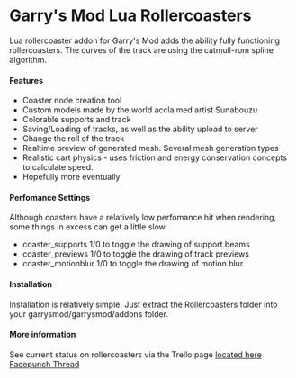Garry's Mod Lua Rollercoasters
==============================

Lua rollercoaster addon for Garry's Mod adds the ability fully functioning rollercoasters. The curves of the track are using the catmull-rom spline algorithm.


#### Features ####
* Coaster node creation tool
* Custom models made by the world acclaimed artist Sunabouzu
* Colorable supports and track
* Saving/Loading of tracks, as well as the ability upload to server
* Change the roll of the track
* Realtime preview of generated mesh. Several mesh generation types
* Realistic cart physics - uses friction and energy conservation concepts to calculate speed.
* Hopefully more eventually

#### Perfomance Settings ####
Although coasters have a relatively low perfomance hit when rendering, some things in excess can get a little slow.
* coaster_supports 1/0 to toggle the drawing of support beams
* coaster_previews 1/0 to toggle the drawing of track previews
* coaster_motionblur 1/0 to toggle the drawing of motion blur.

#### Installation ####
Installation is relatively simple. Just extract the Rollercoasters folder into your garrysmod/garrysmod/addons folder.

#### More information ####
See current status on rollercoasters via the Trello page [located here](https://trello.com/board/rollercoaster/4fd3f7084971ae066211c8ad)
[Facepunch Thread](http://does_not_exist_yet)